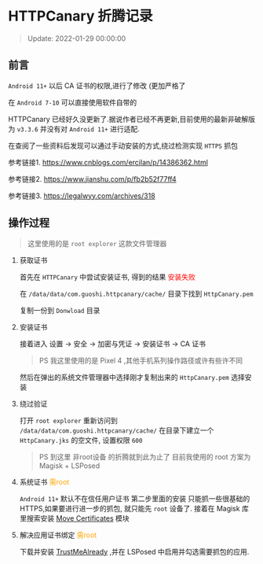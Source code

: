 # HTTPCanary 折腾记录

>Update: 2022-01-29 00:00:00

## 前言

`Android 11+` 以后 CA 证书的权限,进行了修改 (更加严格了

在 `Android 7-10` 可以直接使用软件自带的

HTTPCanary 已经好久没更新了.据说作者已经不再更新,目前使用的最新非破解版为 `v3.3.6` 并没有对 `Android 11+` 进行适配.  

在查阅了一些资料后发现可以通过手动安装的方式,绕过检测实现 `HTTPS` 抓包

参考链接1. https://www.cnblogs.com/ercilan/p/14386362.html

参考链接2. https://www.jianshu.com/p/fb2b52f77ff4

参考链接3. https://legalwyy.com/archives/318

## 操作过程

> 这里使用的是 `root explorer` 这款文件管理器

1. 获取证书
    
    首先在 `HTTPCanary` 中尝试安装证书, 得到的结果 <font color=red>安装失败</font>

    在 `/data/data/com.guoshi.httpcanary/cache/` 目录下找到 `HttpCanary.pem`

    复制一份到 `Donwload` 目录
    
2. 安装证书
    
    接着进入 设置 -> 安全 -> 加密与凭证 -> 安装证书 -> CA 证书 

    > PS 我这里使用的是 Pixel 4 ,其他手机系列操作路径或许有些许不同

    然后在弹出的系统文件管理器中选择刚才复制出来的 `HttpCanary.pem` 选择安装

3. 绕过验证

    打开 `root explorer` 重新访问到 `/data/data/com.guoshi.httpcanary/cache/` 在目录下建立一个 `HttpCanary.jks` 的空文件, 设置权限 `600` 
    
    >PS 到这里 非root设备 的折腾就到此为止了 目前我使用的 root 方案为 Magisk + LSPosed

4. 系统证书 <font color=orange>需root</font>

    `Android 11+` 默认不在信任用户证书 第二步里面的安装 只能抓一些很基础的 HTTPS,如果要进行进一步的抓包, 就只能先 `root` 设备了. 接着在 Magisk 库里搜索安装 [Move Certificates](https://github.com/Magisk-Modules-Repo/movecert) 模块

5. 解决应用证书绑定 <font color=orange>需root</font>

    下载并安装 [TrustMeAlready](https://github.com/ViRb3/TrustMeAlready/releases) ,并在 LSPosed 中启用并勾选需要抓包的应用.